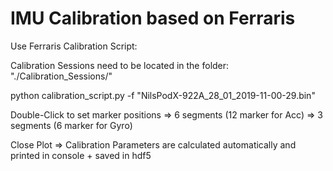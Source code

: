 # IMU Calibration based on Ferraris

Use Ferraris Calibration Script:

Calibration Sessions need to be located in the folder: "./Calibration_Sessions/"

python calibration_script.py -f "NilsPodX-922A_28_01_2019-11-00-29.bin"

Double-Click to set marker positions => 6 segments (12 marker for Acc)
									 => 3 segments (6 marker for Gyro)

Close Plot => Calibration Parameters are calculated automatically and printed in console + saved in hdf5